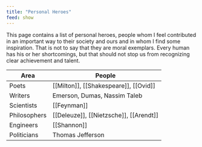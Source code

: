 ```yaml
---
title: "Personal Heroes"
feed: show
---
```


This page contains a list of personal heroes, people whom I feel contributed in an important way to their society and ours and in whom I find some inspiration. That is not to say that they are moral exemplars. Every human has his or her shortcomings, but that should not stop us from recognizing clear achievement and talent.

|Area|People|
|---------|-------|
|Poets|[[Milton]], [[Shakespeare]], [[Ovid]]|
|Writers|Emerson, Dumas, Nassim Taleb|
|Scientists| [[Feynman]] |
|Philosophers| [[Deleuze]], [[Nietzsche]], [[Arendt]] |
|Engineers| [[Shannon]] |
| Politicians | Thomas Jefferson |

